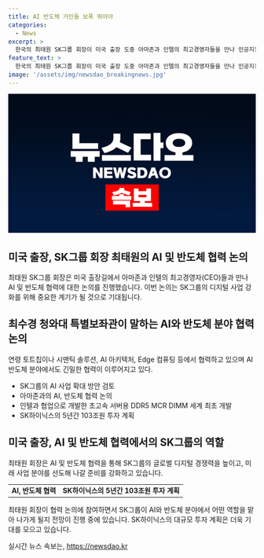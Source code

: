 ```yaml
---
title: AI 반도체 거인들 보폭 뛰어야
categories:
  - News
excerpt: >
  한국의 최태원 SK그룹 회장이 미국 출장 도중 아마존과 인텔의 최고경영자들을 만나 인공지능(AI)과 반도체 분야 협력에 대한 논의를 진행했습니다. SK그룹은 앞으로 머신러닝(ML)과 추론에 특화된 AI 반도체를 개발하고, 반도체 분야에서의 글로벌 경쟁력을 강화하기 위해 총 103조원을 투자할 계획입니다. 최 회장은 협력 상대를 AI 반도체 최전방의 거인들로 칭하며, 이들과의 협업을 강조했습니다. 해당 회장은 또한 대표적 IT기업의 최고경영자들과의 만남을 통해 미래 비전에 대한 전략을 구상하고 있습니다.
feature_text: >
  한국의 최태원 SK그룹 회장이 미국 출장 도중 아마존과 인텔의 최고경영자들을 만나 인공지능(AI)과 반도체 분야 협력에 대한 논의를 진행했습니다. SK그룹은 앞으로 머신러닝(ML)과 추론에 특화된 AI 반도체를 개발하고, 반도체 분야에서의 글로벌 경쟁력을 강화하기 위해 총 103조원을 투자할 계획입니다. 최 회장은 협력 상대를 AI 반도체 최전방의 거인들로 칭하며, 이들과의 협업을 강조했습니다. 해당 회장은 또한 대표적 IT기업의 최고경영자들과의 만남을 통해 미래 비전에 대한 전략을 구상하고 있습니다.
image: '/assets/img/newsdao_breakingnews.jpg'
---
```


<p><img src="/assets/img/newsdao_breakingnews.jpg" alt="flaretime 속보" /></p>

<h2 data-ke-size="size26">미국 출장, SK그룹 회장 최태원의 AI 및 반도체 협력 논의</h2>

<p data-ke-size="size16">최태원 SK그룹 회장은 미국 출장길에서 아마존과 인텔의 최고경영자(CEO)들과 만나 AI 및 반도체 협력에 대한 논의를 진행했습니다. 이번 논의는 SK그룹의 디지털 사업 강화를 위해 중요한 계기가 될 것으로 기대됩니다.</p>

<h2 data-ke-size="size24">최수경 청와대 특별보좌관이 말하는 AI와 반도체 분야 협력 논의</h2>

<p data-ke-size="size16">연령 토트칩이나 시맨틱 솔루션, AI 아키텍처, Edge 컴퓨팅 등에서 협력하고 있으며 AI 반도체 분야에서도 긴밀한 협력이 이루어지고 있다.</p>

<ul>
  <li>SK그룹의 AI 사업 확대 방안 검토</li>
  <li>아마존과의 AI, 반도체 협력 논의</li>
  <li>인텔과 협업으로 개발한 초고속 서버용 DDR5 MCR DIMM 세계 최초 개발</li>
  <li>SK하이닉스의 5년간 103조원 투자 계획</li>
</ul>

<h2 data-ke-size="size24">미국 출장, AI 및 반도체 협력에서의 SK그룹의 역할</h2>

<p data-ke-size="size16">최태원 회장은 AI 및 반도체 협력을 통해 SK그룹의 글로벌 디지털 경쟁력을 높이고, 미래 사업 분야를 선도해 나갈 준비를 강화하고 있습니다.</p>

<table>
  <tr>
    <td style="text-align: center; height: 17px;"><b>AI, 반도체 협력</b></td>
    <td style="text-align: center; height: 17px;"><b>SK하이닉스의 5년간 103조원 투자 계획</b></td>
  </tr>
</table>

<p data-ke-size="size16">최태원 회장이 협력 논의에 참여하면서 SK그룹이 AI와 반도체 분야에서 어떤 역할을 맡아 나가게 될지 전망이 진행 중에 있습니다. SK하이닉스의 대규모 투자 계획은 더욱 기대를 모으고 있습니다.</p>
실시간 뉴스 속보는, <a href="https://newsdao.kr" rel="dofollow">https://newsdao.kr</a>


